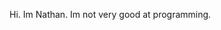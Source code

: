 Hi.
Im Nathan.
Im not very good at programming.

<!---
Sonnat05/Sonnat05 is a ✨ special ✨ repository because its `README.md` (this file) appears on your GitHub profile.
You can click the Preview link to take a look at your changes.
--->
